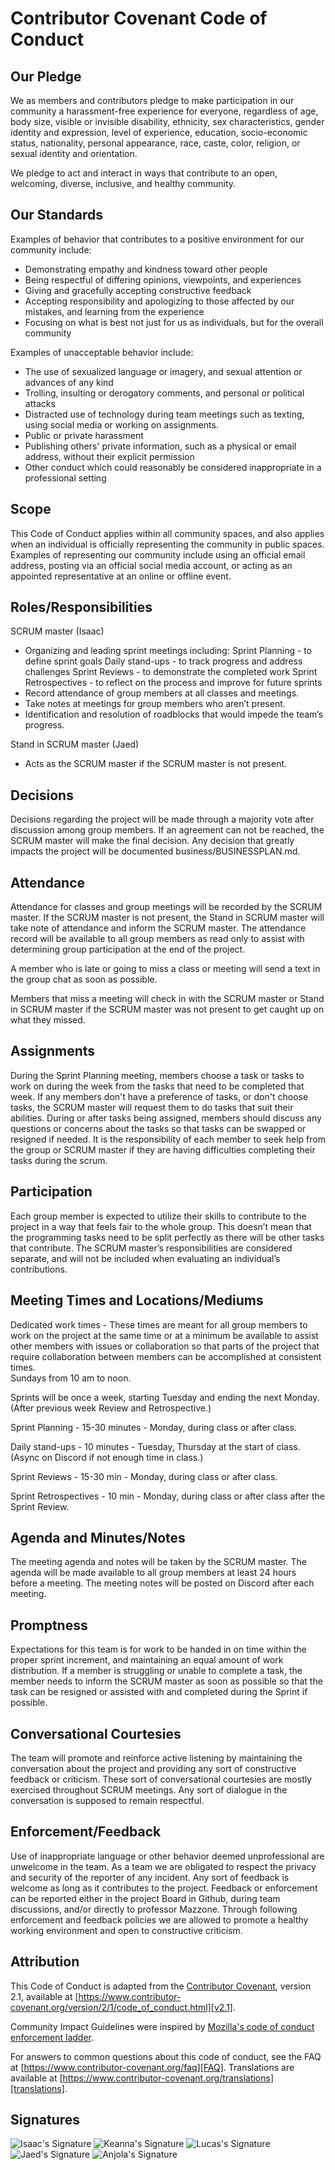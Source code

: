 # Contributor Covenant Code of Conduct

## Our Pledge

We as members and contributors pledge to make participation in our
community a harassment-free experience for everyone, regardless of age, body
size, visible or invisible disability, ethnicity, sex characteristics, gender
identity and expression, level of experience, education, socio-economic status,
nationality, personal appearance, race, caste, color, religion, or sexual
identity and orientation.

We pledge to act and interact in ways that contribute to an open, welcoming,
diverse, inclusive, and healthy community.

## Our Standards

Examples of behavior that contributes to a positive environment for our
community include:

* Demonstrating empathy and kindness toward other people
* Being respectful of differing opinions, viewpoints, and experiences
* Giving and gracefully accepting constructive feedback
* Accepting responsibility and apologizing to those affected by our mistakes,
  and learning from the experience
* Focusing on what is best not just for us as individuals, but for the overall
  community

Examples of unacceptable behavior include:

* The use of sexualized language or imagery, and sexual attention or advances of
  any kind
* Trolling, insulting or derogatory comments, and personal or political attacks
* Distracted use of technology during team meetings such as texting, using social media or working on assignments.
* Public or private harassment
* Publishing others' private information, such as a physical or email address,
  without their explicit permission
* Other conduct which could reasonably be considered inappropriate in a
  professional setting

## Scope

This Code of Conduct applies within all community spaces, and also applies when
an individual is officially representing the community in public spaces.
Examples of representing our community include using an official email address,
posting via an official social media account, or acting as an appointed
representative at an online or offline event.

## Roles/Responsibilities
SCRUM master (Isaac)
  - Organizing and leading sprint meetings including: 
	Sprint Planning - to define sprint goals
	Daily stand-ups - to track progress and address challenges
	Sprint Reviews - to demonstrate the completed work
	Sprint Retrospectives - to reflect on the process and improve for future sprints
  - Record attendance of group members at all classes and meetings.
  - Take notes at meetings for group members who aren’t present.
  - Identification and resolution of roadblocks that would impede the team’s progress.

Stand in SCRUM master (Jaed)
  - Acts as the SCRUM master if the SCRUM master is not present.

## Decisions
Decisions regarding the project will be made through a majority vote after discussion among group members. If an agreement can not be reached, the SCRUM master will make the final decision. Any decision that greatly impacts the project will be documented business/BUSINESSPLAN.md.

## Attendance
Attendance for classes and group meetings will be recorded by the SCRUM master.  If the SCRUM master is not present, the Stand in SCRUM master will take note of attendance and inform the SCRUM master.  The attendance record will be available to all group members as read only to assist with determining group participation at the end of the project.

A member who is late or going to miss a class or meeting will send a text in the group chat as soon as possible.

Members that miss a meeting will check in with the SCRUM master or Stand in SCRUM master if the SCRUM master was not present to get caught up on what they missed.

## Assignments
During the Sprint Planning meeting, members choose a task or tasks to work on during the week from the tasks that need to be completed that week.  If any members don't have a preference of tasks, or don't choose tasks, the SCRUM master will request them to do tasks that suit their abilities.  During or after tasks being assigned, members should discuss any questions or concerns about the tasks so that tasks can be swapped or resigned if needed.  It is the responsibility of each member to seek help from the group or SCRUM master if they are having difficulties completing their tasks during the scrum.

## Participation
Each group member is expected to utilize their skills to contribute to the project in a way that feels fair to the whole group.  This doesn’t mean that the programming tasks need to be split perfectly as there will be other tasks that contribute.  The SCRUM master’s responsibilities are considered separate, and will not be included when evaluating an individual’s contributions.

## Meeting Times and Locations/Mediums
Dedicated work times - These times are meant for all group members to work on the project at the same time or at a minimum be available to assist other members with issues or collaboration so that parts of the project that require collaboration between members can be accomplished at consistent times.  
Sundays from 10 am to noon.

Sprints will be once a week, starting Tuesday and ending the next Monday. (After previous week Review and Retrospective.)

Sprint Planning - 15-30 minutes - Monday, during class or after class.

Daily stand-ups - 10 minutes - Tuesday, Thursday at the start of class.  (Async on Discord if not enough time in class.)

Sprint Reviews - 15-30 min - Monday, during class or after class.

Sprint Retrospectives - 10 min - Monday, during class or after class after the Sprint Review.

## Agenda and Minutes/Notes
The meeting agenda and notes will be taken by the SCRUM master.  The agenda will be made available to all group members at least 24 hours before a meeting.  The meeting notes will be posted on Discord after each meeting.

## Promptness
Expectations for this team is for work to be handed in on time within the proper sprint increment, and maintaining an equal amount of work distribution.  If a member is struggling or unable to complete a task, the member needs to inform the SCRUM master as soon as possible so that the task can be resigned or assisted with and completed during the Sprint if possible.

## Conversational Courtesies
 The team will promote and reinforce active listening by maintaining the conversation about the project and providing any sort of constructive feedback or criticism. These sort of conversational courtesies are mostly exercised throughout SCRUM meetings. Any sort of dialogue in the conversation is supposed to remain respectful.

## Enforcement/Feedback
 Use of inappropriate language or other behavior deemed unprofessional are unwelcome in the team. As a team we are obligated to respect the privacy and security of the reporter of any incident. Any sort of feedback is welcome as long as it contributes to the project. Feedback or enforcement can be reported either in the project Board in Github, during team discussions, and/or directly to professor Mazzone. Through following enforcement and feedback policies we are allowed to promote a healthy working environment and open to constructive criticism.


## Attribution

This Code of Conduct is adapted from the [Contributor Covenant][homepage],
version 2.1, available at
[https://www.contributor-covenant.org/version/2/1/code_of_conduct.html][v2.1].

Community Impact Guidelines were inspired by
[Mozilla's code of conduct enforcement ladder][Mozilla CoC].

For answers to common questions about this code of conduct, see the FAQ at
[https://www.contributor-covenant.org/faq][FAQ]. Translations are available at
[https://www.contributor-covenant.org/translations][translations].

[homepage]: https://www.contributor-covenant.org
[v2.1]: https://www.contributor-covenant.org/version/2/1/code_of_conduct.html
[Mozilla CoC]: https://github.com/mozilla/diversity
[FAQ]: https://www.contributor-covenant.org/faq
[translations]: https://www.contributor-covenant.org/translations



## Signatures

![Isaac's Signature](src/signature_Isaac.jpg)
![Keanna's Signature](src/signature_keanna.jpg)
![Lucas's Signature](src/lucas_signature.png)
![Jaed's Signature](src/928B90A3-AC49-4A63-85FF-6639E0E28A46_4_5005_c.jpeg)
![Anjola's Signature](src/Screenshot%202024-10-15%20172450.png)
